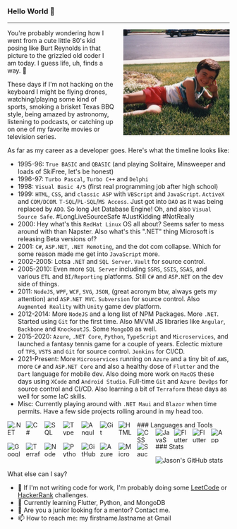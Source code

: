 ### Hello World 👋
---

<p><img alt="Jason Mauss back in the early 80's" align="right" src="Me1985.jpg" style="margin-left:20px;height:240px;width:241px;" />You're probably wondering how I went from a cute little 80's kid posing like Burt Reynolds in that picture to the grizzled old coder I am today. I guess life, uh, finds a way. 🦖
</p>

<p>
These days if I'm not hacking on the keyboard I might be flying drones, watching/playing some kind of sports, smoking a brisket Texas BBQ style, being amazed by astronomy, listening to podcasts, or catching up on one of my favorite movies or television series.

</p>

<p>
As far as my career as a developer goes. Here's what the timeline looks like:

- 1995-96: `True BASIC` and `QBASIC` (and playing Solitaire, Minsweeper and loads of SkiFree, let's be honest)
- 1996-97: `Turbo Pascal`, `Turbo C++` and `Delphi`
- 1998: `Visual Basic 4/5` (first real programming job after high school)
- 1999: `HTML`, `CSS`, and `classic ASP` with `VBScript` and `JavaScript`. `ActiveX` and `COM/DCOM`. `T-SQL`/`PL-SQL`/`MS Access`. Just got into `DAO` as it was being replaced by `ADO`. So long Jet Database Engine! Oh, and also `Visual Source Safe`. #LongLiveSourceSafe #JustKidding #NotReally
- 2000: Hey what's this `RedHat Linux` OS all about? Seems safer to mess around with than Napster. Also what's this ".NET" thing Microsoft is releasing Beta versions of?
- 2001: `C#`, `ASP.NET`, `.NET Remoting`, and the dot com collapse. Which for some reason made me get into `JavaScript` more.
- 2002-2005: Lotsa `.NET` and `SQL Server`. `Vault` for source control.
- 2005-2010: Even more `SQL Server` including `SSRS`, `SSIS`, `SSAS`, and various `ETL` and `BI/Reporting` platforms. Still `C#` and `ASP.NET` on the dev side of things.
- 2011: `NodeJS`, `WPF`, `WCF`, `SVG`, `JSON`, (great acronym btw, always gets my attention) and `ASP.NET MVC`. `Subversion` for source control. Also `Augmented Reality` with `Unity` game dev platform.
- 2012-2014: More `NodeJS` and a long list of NPM Packages. More `.NET`. Started using `Git` for the first time. Also MVVM JS libraries like `Angular`, `Backbone` and `KnockoutJS`. Some `MongoDB` as well.
- 2015-2020: `Azure`, `.NET Core`, `Python`, `TypeScript` and `Microservices`, and launched a fantasy tennis game for a couple of years. Eclectic mixture of `TFS`, `VSTS` and `Git` for source control. `Jenkins` for CI/CD.
- 2021-Present: More `Microservices` running on `Azure` and a tiny bit of `AWS`, more `C#` and `ASP.NET Core` and also a healthy dose of `Flutter` and the `Dart` language for mobile dev. Also doing more work on `MacOS` these days using `XCode` and `Android Studio`. Full-time `Git` and `Azure DevOps` for source control and CI/CD. Also learning a bit of `Terraform` these days as well for some IaC skills.
- Misc: Currently playing around with `.NET Maui` and `Blazor` when time permits. Have a few side projects rolling around in my head too.
</p>

<p>
### Languages and Tools

<img align="left" alt=".NET" height="32" width="32" style="padding-right:10px;" src="https://cdn.simpleicons.org/dotnet/512BD4" />
<img align="left" alt="C#" height="32" width="32" style="padding-right:10px;" src="https://cdn.simpleicons.org/csharp/239120" />
<img align="left" alt="SQL Server" height="32" width="32" style="padding-right:10px;" src="https://cdn.simpleicons.org/microsoftsqlserver/CC2927" />
<img align="left" alt="TypeScript" height="32" width="32" style="padding-right:10px;" src="https://cdn.simpleicons.org/typescript/3178C6" />
<img align="left" alt="Angular" height="32" width="32" style="padding-right:10px;" src="https://cdn.simpleicons.org/angular/DD0031" />
<img align="left" alt="Git" height="32" width="32" style="padding-right:10px;" src="https://cdn.simpleicons.org/git/F05032" />
<img align="left" alt="HTML" height="32" width="32" style="padding-right:10px;" src="https://cdn.simpleicons.org/html/E34F26" />
<img align="left" alt="CSS" height="32" width="32" style="padding-right:10px;" src="https://cdn.simpleicons.org/css/1572B6" />
<img align="left" alt="JavaScript" height="32" width="32" style="padding-right:10px;" src="https://cdn.simpleicons.org/javascript/F7DF1E" />
<img align="left" alt="Flutter" height="32" width="32" style="padding-right:10px;" src="https://cdn.simpleicons.org/flutter/02569B" />
<img align="left" alt="Flutter" height="32" width="32" style="padding-right:10px;" src="https://cdn.simpleicons.org/flutter/02569B" />
<img align="left" alt="App Store" height="32" width="32" style="padding-right:10px;" src="https://cdn.simpleicons.org/appstore/0D96F6" />
<img align="left" alt="Google Play" height="32" width="32" style="padding-right:10px;" src="https://cdn.simpleicons.org/googleplay/414141" />
<img align="left" alt="Terraform" height="32" width="32" style="padding-right:10px;" src="https://cdn.simpleicons.org/terraform/7B42BC" />
<img align="left" alt="NodeJS" height="32" width="32" style="padding-right:10px;" src="https://cdn.simpleicons.org/nodejs/339933" />
<img align="left" alt="Python" height="32" width="32" style="padding-right:10px;" src="https://cdn.simpleicons.org/python/3776AB" />
<img align="left" alt="GitHub" height="32" width="32" style="padding-right:10px;" src="https://cdn.simpleicons.org/github/181717" />
<img align="left" alt="Azure DevOps" height="32" width="32" style="padding-right:10px;" src="https://cdn.simpleicons.org/azuredevops/0078D7" />
<img align="left" alt="Microsoft Azure" height="32" width="32" style="padding-right:10px;" src="https://cdn.simpleicons.org/microsoftazure/0078D4" />
<img align="left" alt="SauceLabs" height="32" width="32" style="padding-right:10px;" src="https://cdn.simpleicons.org/saucelabs/E2231A" />
<br />
</p>

<p>
### Stats

![Jason's GitHub stats](https://github-readme-stats.vercel.app/api?username=jasonmauss&show_icons=true&theme=gruvbox)

<!-- ![GitHub Streak](https://streak-stats.demolab.com?user=jasonmauss&theme=gruvbox&border_radius=4.5) -->
</p>

<p>
What else can I say?

- 🔭 If I'm not writing code for work, I'm probably doing some [LeetCode](https://leetcode.com/jamauss/) or [HackerRank](https://www.hackerrank.com/jason_mauss) challenges.
- 🌱 Currently learning Flutter, Python, and MongoDB
- 💬 Are you a junior looking for a mentor? Contact me.
- 📫 How to reach me: my firstname.lastname at Gmail
</p>
